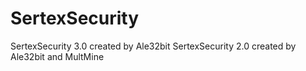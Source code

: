 SertexSecurity
==============
SertexSecurity 3.0 created by Ale32bit
SertexSecurity 2.0 created by Ale32bit and MultMine
